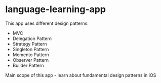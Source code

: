 # language-learning-app

This app uses different design patterns:
* MVC
* Delegation Pattern
* Strategy Pattern
* Singleton Pattern
* Memento Pattern
* Observer Pattern
* Builder Pattern

Main scope of this app - learn about fundamental design patterns in iOS

